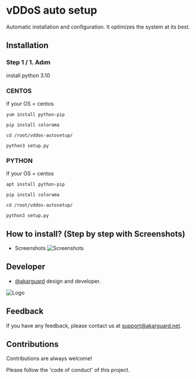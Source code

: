 # vDDoS auto setup

Automatic installation and configuration. It optimizes the system at its best.

## Installation

### Step 1 / 1. Adım

install python 3.10

### CENTOS
If your OS = centos
```
yum install python-pip
```

```
pip install colorama
```

```
cd /root/vddos-autosetup/
```

```
python3 setup.py
```

### PYTHON
If your OS = centos
```
apt install python-pip
```

```
pip install colorama
```

```
cd /root/vddos-autosetup/
```

```
python3 setup.py
```
## How to install? (Step by step with Screenshots)

* Screenshots
![Screenshots](https://cdn.discordapp.com/attachments/1060972499996790844/1061005011015970836/image.png)

## Developer

- [@akarguard](https://www.github.com/akarguard) design and developer.

  
![Logo](https://media.discordapp.net/attachments/1031646083539021847/1037499672610222130/hero-logo.png)

    
## Feedback

If you have any feedback, please contact us at support@akarguard.net.
  
## Contributions

Contributions are always welcome!

Please follow the 'code of conduct' of this project.

  
